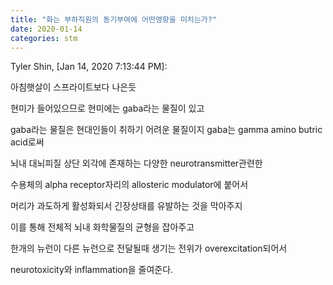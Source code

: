 ```yaml
---
title: "화는 부하직원의 동기부여에 어떤영향을 미치는가?"
date: 2020-01-14
categories: stm
---
```


Tyler Shin, [Jan 14, 2020 7:13:44 PM]:

아침햇살이 스프라이트보다 나은듯

현미가 들어있으므로
현미에는 gaba라는 물질이 있고

gaba라는 물질은 현대인들이 취하기 어려운 물질이지
gaba는 gamma amino butric acid로써

뇌내 대뇌피질 상단 외각에 존재하는 다양한 neurotransmitter관련한

수용체의 alpha receptor자리의
allosteric modulator에 붙어서

머리가 과도하게 활성화되서 긴장상태를 유발하는 것을
막아주지

이를 통해 전체적 뇌내 화학물질의
균형을 잡아주고

한개의 뉴런이 다른 뉴런으로 전달될때 생기는 전위가 overexcitation되어서

neurotoxicity와 inflammation을 줄여준다.
